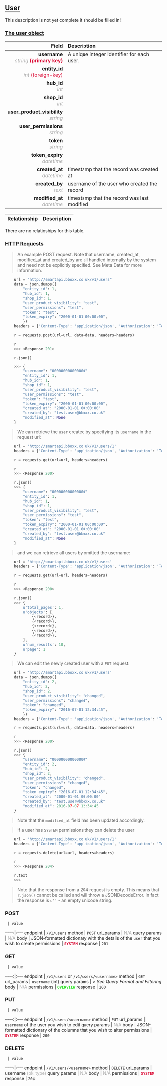 ## <u>User</u>
This description is not yet complete it should be filled in!


### <u>The user object</u>

Field | Description
------:|:------------
__username__ <br><font color="DarkGray">_string_</font> <font color="Crimson">__(primary key)__</font> | A unique integer identifier for each user.
__<a href="/#product#">entity_id</a>__ <br><font color="DarkGray">_int_</font> <font color="Crimson">(foreign-key)</font> | 
__hub_id__ <br><font color="DarkGray">_int_</font> <font color="Crimson"></font> | 
__shop_id__ <br><font color="DarkGray">_int_</font> <font color="Crimson"></font> | 
__user_product_visibility__ <br><font color="DarkGray">_string_</font> <font color="Crimson"></font> | 
__user_permissions__ <br><font color="DarkGray">_string_</font> <font color="Crimson"></font> | 
__token__ <br><font color="DarkGray">_string_</font> <font color="Crimson"></font> | 
__token_expiry__ <br><font color="DarkGray">_datetime_</font> <font color="Crimson"></font> | 
__created_at__  <br><font color="DarkGray">_datetime_</font> | timestamp that the record was created at
__created_by__  <br><font color="DarkGray">_text_</font>| username of the user who created the record
__modified_at__ <br><font color="DarkGray">_datetime_</font>| timestamp that the record was last modified


Relationship | Description
-------------:|:------------

 There are no relatioships for this table.

### <u>HTTP Requests</u>
> An example POST request. Note that username, created_at, modified_at and created_by are all handled internally by the system and need not be explicitly specified. See Meta Data for more information.

```python
    url = "http://smartapi.bboxx.co.uk/v1/users"
    data = json.dumps({
		"entity_id": 1,
		"hub_id": 1,
		"shop_id": 1,
		"user_product_visibility": "test",
		"user_permissions": "test",
		"token": "test",
		"token_expiry": "2000-01-01 00:00:00",
		})
    headers = {'Content-Type': 'application/json', 'Authorization': 'Token token=' + <valid_token>}

    r = requests.post(url=url, data=data, headers=headers)

    r
    >>> <Response 201>

    r.json()

    >>> {
		"username": "000000000000000"
		"entity_id": 1,
		"hub_id": 1,
		"shop_id": 1,
		"user_product_visibility": "test",
		"user_permissions": "test",
		"token": "test",
		"token_expiry": "2000-01-01 00:00:00",
		"created_at": "2000-01-01 00:00:00"
		"created_by": "test.user@bboxx.co.uk"
		"modified_at": None
	}
```

> We can retrieve the `user` created by specifying its `username` in the request url:

```python
    url = 'http://smartapi.bboxx.co.uk/v1/users/1'
    headers = {'Content-Type': 'application/json', 'Authorization': 'Token token=' + <valid_token>}

    r = requests.get(url=url, headers=headers)

    r
    >>> <Response 200>

    r.json()
    >>> {
		"username": "000000000000000"
		"entity_id": 1,
		"hub_id": 1,
		"shop_id": 1,
		"user_product_visibility": "test",
		"user_permissions": "test",
		"token": "test",
		"token_expiry": "2000-01-01 00:00:00",
		"created_at": "2000-01-01 00:00:00"
		"created_by": "test.user@bboxx.co.uk"
		"modified_at": None
	}
```

> and we can retrieve all users by omitted the username:

```python
    url = 'http://smartapi.bboxx.co.uk/v1/users'
    headers = {'Content-Type': 'application/json', 'Authorization': 'Token token=' + <valid_token>}

    r = requests.get(url=url, headers=headers)

    r
    >>> <Response 200>

    r.json()
    >>> {
        u'total_pages': 1,
        u'objects': [
            {<record>},
            {<record>},
            {<record>},
            {<record>},
            {<record>},
        ],
        u'num_results': 10,
        u'page': 1
    }
```

> We can edit the newly created user with a `PUT` request:

```python
    url = 'http://smartapi.bboxx.co.uk/v1/users'
    data = json.dumps({
		"entity_id": 2,
		"hub_id": 2,
		"shop_id": 2,
		"user_product_visibility": "changed",
		"user_permissions": "changed",
		"token": "changed",
		"token_expiry": "2016-07-01 12:34:45",
		})
    headers = {'Content-Type': 'application/json', 'Authorization': 'Token token=' + <valid_token>}

    r = requests.post(url=url, data=data, headers=headers)

    r
    >>> <Response 200>

    r.json()
    >>> {
		"username": "000000000000000"
		"entity_id": 2,
		"hub_id": 2,
		"shop_id": 2,
		"user_product_visibility": "changed",
		"user_permissions": "changed",
		"token": "changed",
		"token_expiry": "2016-07-01 12:34:45",
		"created_at": "2000-01-01 00:00:00"
		"created_by": "test.user@bboxx.co.uk"
		"modified_at": 2016-07-07 12:34:45
	}
```
> Note that the `modified_at` field has been updated accordingly.

> If a user has `SYSTEM` permissions they can delete the user

```python
    url = 'http://smartapi.bboxx.co.uk/v1/users/1'
    headers = {'Content-Type': 'application/json', 'Authorization': 'Token token=' + <valid_token>}

    r = requests.delete(url=url, headers=headers)

    r
    >>> <Response 204>

    r.text
    >>>
```
> Note that the response from a 204 request is empty. This means that `r.json()` cannot be called and will throw a JSONDecodeError. In fact the response is `u''` - an empty unicode string.


### POST
     | value
 ----:|:---
endpoint | `/v1/users`
method | `POST`
url_params | <font color="DarkGray">N/A</font>
query params | <font color="DarkGray">N/A</font>
body | JSON-formatted dictionary with the details of the `user` that you wish to create
permissions | <font color="Crimson">__`SYSTEM`__</font>
response | `201`

### GET
     | value
 ----:|:---
endpoint | `/v1/users` or `/v1/users/<username>`
method | `GET`
url_params | `username` (int)
query params | *> See Query Format and Filtering*
body | <font color="DarkGray">N/A</font>
permissions | <font color="Jade">__`OVERVIEW`__</font>
response | `200`

### PUT
     | value
 ----:|:---
endpoint | `/v1/users/<username>`
method | `PUT`
url_params | `username` of the user you wish to edit
query params | <font color="DarkGray">N/A</font>
body | JSON-formatted dictionary of the columns that you wish to alter
permissions | <font color="Crimson">__`SYSTEM`__</font>
response | `200`

### DELETE
     | value
 ----:|:---
endpoint | `/v1/users/<username>`
method | `DELETE`
url_params | username <font color="DarkGray">(pk_type)</font>
query params | <font color="DarkGray">N/A</font>
body | <font color="DarkGray">N/A</font>
permissions | <font color="Crimson">__`SYSTEM`__</font>
response | `204`
    
